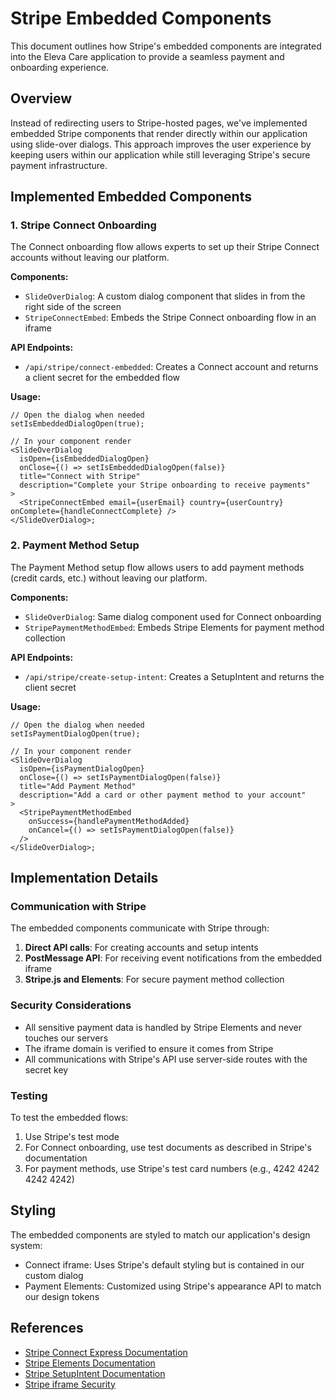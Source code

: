 # Stripe Embedded Components

This document outlines how Stripe's embedded components are integrated into the Eleva Care application to provide a seamless payment and onboarding experience.

## Overview

Instead of redirecting users to Stripe-hosted pages, we've implemented embedded Stripe components that render directly within our application using slide-over dialogs. This approach improves the user experience by keeping users within our application while still leveraging Stripe's secure payment infrastructure.

## Implemented Embedded Components

### 1. Stripe Connect Onboarding

The Connect onboarding flow allows experts to set up their Stripe Connect accounts without leaving our platform.

**Components:**

- `SlideOverDialog`: A custom dialog component that slides in from the right side of the screen
- `StripeConnectEmbed`: Embeds the Stripe Connect onboarding flow in an iframe

**API Endpoints:**

- `/api/stripe/connect-embedded`: Creates a Connect account and returns a client secret for the embedded flow

**Usage:**

```tsx
// Open the dialog when needed
setIsEmbeddedDialogOpen(true);

// In your component render
<SlideOverDialog
  isOpen={isEmbeddedDialogOpen}
  onClose={() => setIsEmbeddedDialogOpen(false)}
  title="Connect with Stripe"
  description="Complete your Stripe onboarding to receive payments"
>
  <StripeConnectEmbed email={userEmail} country={userCountry} onComplete={handleConnectComplete} />
</SlideOverDialog>;
```

### 2. Payment Method Setup

The Payment Method setup flow allows users to add payment methods (credit cards, etc.) without leaving our platform.

**Components:**

- `SlideOverDialog`: Same dialog component used for Connect onboarding
- `StripePaymentMethodEmbed`: Embeds Stripe Elements for payment method collection

**API Endpoints:**

- `/api/stripe/create-setup-intent`: Creates a SetupIntent and returns the client secret

**Usage:**

```tsx
// Open the dialog when needed
setIsPaymentDialogOpen(true);

// In your component render
<SlideOverDialog
  isOpen={isPaymentDialogOpen}
  onClose={() => setIsPaymentDialogOpen(false)}
  title="Add Payment Method"
  description="Add a card or other payment method to your account"
>
  <StripePaymentMethodEmbed
    onSuccess={handlePaymentMethodAdded}
    onCancel={() => setIsPaymentDialogOpen(false)}
  />
</SlideOverDialog>;
```

## Implementation Details

### Communication with Stripe

The embedded components communicate with Stripe through:

1. **Direct API calls**: For creating accounts and setup intents
2. **PostMessage API**: For receiving event notifications from the embedded iframe
3. **Stripe.js and Elements**: For secure payment method collection

### Security Considerations

- All sensitive payment data is handled by Stripe Elements and never touches our servers
- The iframe domain is verified to ensure it comes from Stripe
- All communications with Stripe's API use server-side routes with the secret key

### Testing

To test the embedded flows:

1. Use Stripe's test mode
2. For Connect onboarding, use test documents as described in Stripe's documentation
3. For payment methods, use Stripe's test card numbers (e.g., 4242 4242 4242 4242)

## Styling

The embedded components are styled to match our application's design system:

- Connect iframe: Uses Stripe's default styling but is contained in our custom dialog
- Payment Elements: Customized using Stripe's appearance API to match our design tokens

## References

- [Stripe Connect Express Documentation](https://stripe.com/docs/connect/express-accounts)
- [Stripe Elements Documentation](https://stripe.com/docs/stripe-js)
- [Stripe SetupIntent Documentation](https://stripe.com/docs/payments/setup-intents)
- [Stripe iframe Security](https://stripe.com/docs/security)
